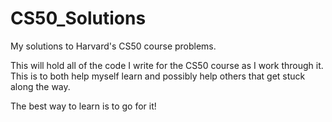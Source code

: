 # CS50_Solutions
My solutions to Harvard's CS50 course problems.

This will hold all of the code I write for the CS50 course as I work through it. This is to both help myself learn and possibly help others that get stuck along the way. 

The best way to learn is to go for it!
